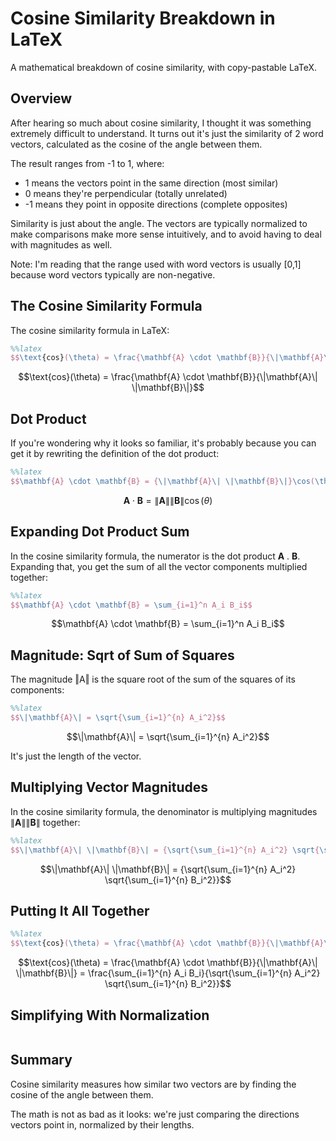 # Cosine Similarity Breakdown in LaTeX

A mathematical breakdown of cosine similarity, with copy-pastable LaTeX.

## Overview

After hearing so much about cosine similarity, I thought it was something extremely difficult to understand. It turns out it's just the similarity of 2 word vectors, calculated as the cosine of the angle between them.

The result ranges from -1 to 1, where:

* 1 means the vectors point in the same direction (most similar)
* 0 means they're perpendicular (totally unrelated)
* -1 means they point in opposite directions (complete opposites)

Similarity is just about the angle. The vectors are typically normalized to make comparisons make more sense intuitively, and to avoid having to deal with magnitudes as well.

Note: I'm reading that the range used with word vectors is usually [0,1] because word vectors typically are non-negative.

## The Cosine Similarity Formula

The cosine similarity formula in LaTeX:


```latex
%%latex
$$\text{cos}(\theta) = \frac{\mathbf{A} \cdot \mathbf{B}}{\|\mathbf{A}\| \|\mathbf{B}\|}$$
```


$$\text{cos}(\theta) = \frac{\mathbf{A} \cdot \mathbf{B}}{\|\mathbf{A}\| \|\mathbf{B}\|}$$



## Dot Product

If you're wondering why it looks so familiar, it's probably because you can get it by rewriting the definition of the dot product:


```latex
%%latex
$$\mathbf{A} \cdot \mathbf{B} = {\|\mathbf{A}\| \|\mathbf{B}\|}\cos(\theta)$$
```


$$\mathbf{A} \cdot \mathbf{B} = {\|\mathbf{A}\| \|\mathbf{B}\|}\cos(\theta)$$



## Expanding Dot Product Sum

In the cosine similarity formula, the numerator is the dot product **A** . **B**. Expanding that, you get the sum of all the vector components multiplied together:


```latex
%%latex
$$\mathbf{A} \cdot \mathbf{B} = \sum_{i=1}^n A_i B_i$$
```


$$\mathbf{A} \cdot \mathbf{B} = \sum_{i=1}^n A_i B_i$$



## Magnitude: Sqrt of Sum of Squares

The magnitude ‖A‖ is the square root of the sum of the squares of its components:


```latex
%%latex
$$\|\mathbf{A}\| = \sqrt{\sum_{i=1}^{n} A_i^2}$$
```


$$\|\mathbf{A}\| = \sqrt{\sum_{i=1}^{n} A_i^2}$$



It's just the length of the vector.

## Multiplying Vector Magnitudes

In the cosine similarity formula, the denominator is multiplying magnitudes $\|\mathbf{A}\| \|\mathbf{B}\|$ together:


```latex
%%latex
$$\|\mathbf{A}\| \|\mathbf{B}\| = {\sqrt{\sum_{i=1}^{n} A_i^2} \sqrt{\sum_{i=1}^{n} B_i^2}}$$
```


$$\|\mathbf{A}\| \|\mathbf{B}\| = {\sqrt{\sum_{i=1}^{n} A_i^2} \sqrt{\sum_{i=1}^{n} B_i^2}}$$



## Putting It All Together


```latex
%%latex
$$\text{cos}(\theta) = \frac{\mathbf{A} \cdot \mathbf{B}}{\|\mathbf{A}\| \|\mathbf{B}\|} = \frac{\sum_{i=1}^{n} A_i B_i}{\sqrt{\sum_{i=1}^{n} A_i^2} \sqrt{\sum_{i=1}^{n} B_i^2}}$$
```


$$\text{cos}(\theta) = \frac{\mathbf{A} \cdot \mathbf{B}}{\|\mathbf{A}\| \|\mathbf{B}\|} = \frac{\sum_{i=1}^{n} A_i B_i}{\sqrt{\sum_{i=1}^{n} A_i^2} \sqrt{\sum_{i=1}^{n} B_i^2}}$$



## Simplifying With Normalization


```python

```

## Summary

Cosine similarity measures how similar two vectors are by finding the cosine of the angle between them. 

The math is not as bad as it looks: we're just comparing the directions vectors point in, normalized by their lengths.
